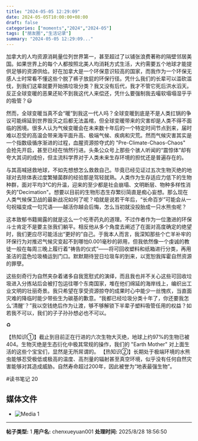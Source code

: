 ```yaml
---
title: "2024-05-05 12:29:09"
date: 2024-05-05T10:00:00+08:00
draft: false
categories: ["moments","2024","2024-05"]
tags: ["朋友圈","生活记录"]
summary: "2024-05-05 12:29:09..."
---
```


加拿大的人均资源消耗量位列世界第一，甚至超过了以铺张浪费著称的隔壁邻居美国。如果世界上的每个人都按照北美人均消耗方式生活，大约需要五个地球才能提供足够的资源供给。好在加拿大是一个环保意识较高的国家，而我作为一个环保无感人士时常看不懂这些个脱了裤子放屁的环保行径。凭什么我们的长辈可以滥砍滥伐，到我们这辈就要开始搞垃圾分类？我又没有后代，我才不管它死后洪水滔天。反正全球变暖的恶果还轮不到我这代人来偿还，凭什么要强制我去嘬软塌塌湿乎乎的吸管？😃

然而，全球变暖当真不会“暖”到我这一代人吗？全球变暖到底是不是人类扛锅的争议可能绵延到世界毁灭之后都无法盖棺，但全球变暖带来的灾害却是人类不得不面临的困境。很多人认为气候变暖会在未来数十年后的一个特定时间节点到来，届时难以忍受的高温会带来海平面升高、极端气候、疾病和灾荒。然而气候灾害其实是一个指数级循序渐进的过程，血腥资源掠夺式的 "Pre-Climate-Chaos-Chaos" 会抢先开启，甚至已经在悄然行进。头条公众号上那些个骇人听闻的“震惊体”却有夸大其词的成份，但主流科学界对于人类未来生存环境的担忧还是普遍存在的。

与其高喊拯救地球，不如先想想怎么救救自己。毕竟已经见证过五次生物灭绝的地球对去除体表过度繁殖菌群的经验那是驾轻就熟。人类作为生存适应力低下的生物种群，面对平均3℃的升温，迎来的至少都是社会崩塌、文明断层、物种多样性消失的"Decimation"。想要以目前的生物形态生存繁衍简直是痴心妄想。那么现在人类气候保卫战的最新战况如何了呢？咱就是说若干年后，“长命百岁”可能会从一句祝福变成一句咒语——越活你越会后悔，怎么当初就没投胎成一只水熊虫呢？

这本致郁书籍揭露的就是这么一个吃枣药丸的道理。不过作者作为一位激进的环保斗士肯定不是要主张我们躺平。相反他从多个角度去阐述了在面对高度确定的绝望时，我们更应尽可能活出“更好的”自己。于我本人而言，我深知那些个亡羊补牢的环保行为对推迟气候灾变起不到哪怕0.001毫秒的卵用，但我依然像一个虔诚的教徒一般在每周三晚上履行着“祷告的仪式”——将可回收塑料和纸箱进行分类，再用圣洁的蓝色垃圾桶运到门口。默默期待翌日垃圾车的到来，以宽恕我挥霍自然资源的罪孽。

这些刻奇行为自然夹杂着诸多自我宽慰式的演绎，而且我也并不关心这些可回收垃圾进入分拣站后会被打包运往哪个东南国家，堆在他们绵延的海岸线上，编织出工业文明的壮丽奇景。我只希望在享受资源掠夺的成果时心中能少一丝愧疚，当直面灾难的降临时能少带些生为碳基的歉意。“我都已经垃圾分类十年了，你还要我怎么‘清醒’？”我以空钱绝后作为让渡，够不够解锁下半辈子塑料吸管任用的权益？如若我不可以，我们的子子孙孙想必也不可以。

♻️

【热知识①】截止到目前正在行进的六次生物大灭绝，地球上约97%的生物已被404。生物灭绝是生态衍化中极其常规的操作，我们的 "Earth Mother" 对上面生活的这些个宝宝们，显然是无所屌谓的。
​
​【热知识②】长期处于极端环境的水熊虫能够忍受极低或极高的温度、高剂量的辐射甚至真空环境，似乎没有任何自然灾害能够对其造成威胁。自然寿命超过200年，因此被誉为“地表最强生物”。

#读书笔记 20

## 媒体文件

- ![Media 1](/Moments/photos/2024-05-05/202405051229090.jpg)

---

**帖子类型:** 1
**用户名:** chenxueyuan001
**处理时间:** 2025/8/28 18:56:50